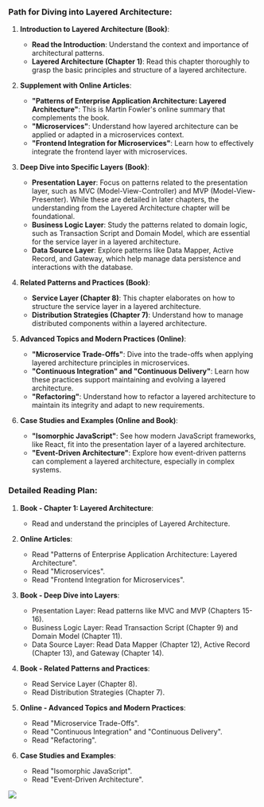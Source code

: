 ### Path for Diving into Layered Architecture:

1. **Introduction to Layered Architecture (Book)**:
   - **Read the Introduction**: Understand the context and importance of architectural patterns.
   - **Layered Architecture (Chapter 1)**: Read this chapter thoroughly to grasp the basic principles and structure of a layered architecture.

2. **Supplement with Online Articles**:
   - **"Patterns of Enterprise Application Architecture: Layered Architecture"**: This is Martin Fowler's online summary that complements the book.
   - **"Microservices"**: Understand how layered architecture can be applied or adapted in a microservices context.
   - **"Frontend Integration for Microservices"**: Learn how to effectively integrate the frontend layer with microservices.

3. **Deep Dive into Specific Layers (Book)**:
   - **Presentation Layer**: Focus on patterns related to the presentation layer, such as MVC (Model-View-Controller) and MVP (Model-View-Presenter). While these are detailed in later chapters, the understanding from the Layered Architecture chapter will be foundational.
   - **Business Logic Layer**: Study the patterns related to domain logic, such as Transaction Script and Domain Model, which are essential for the service layer in a layered architecture.
   - **Data Source Layer**: Explore patterns like Data Mapper, Active Record, and Gateway, which help manage data persistence and interactions with the database.

4. **Related Patterns and Practices (Book)**:
   - **Service Layer (Chapter 8)**: This chapter elaborates on how to structure the service layer in a layered architecture.
   - **Distribution Strategies (Chapter 7)**: Understand how to manage distributed components within a layered architecture.

5. **Advanced Topics and Modern Practices (Online)**:
   - **"Microservice Trade-Offs"**: Dive into the trade-offs when applying layered architecture principles in microservices.
   - **"Continuous Integration" and "Continuous Delivery"**: Learn how these practices support maintaining and evolving a layered architecture.
   - **"Refactoring"**: Understand how to refactor a layered architecture to maintain its integrity and adapt to new requirements.

6. **Case Studies and Examples (Online and Book)**:
   - **"Isomorphic JavaScript"**: See how modern JavaScript frameworks, like React, fit into the presentation layer of a layered architecture.
   - **"Event-Driven Architecture"**: Explore how event-driven patterns can complement a layered architecture, especially in complex systems.

### Detailed Reading Plan:

1. **Book - Chapter 1: Layered Architecture**:
   - Read and understand the principles of Layered Architecture.

2. **Online Articles**:
   - Read "Patterns of Enterprise Application Architecture: Layered Architecture".
   - Read "Microservices".
   - Read "Frontend Integration for Microservices".

3. **Book - Deep Dive into Layers**:
   - Presentation Layer: Read patterns like MVC and MVP (Chapters 15-16).
   - Business Logic Layer: Read Transaction Script (Chapter 9) and Domain Model (Chapter 11).
   - Data Source Layer: Read Data Mapper (Chapter 12), Active Record (Chapter 13), and Gateway (Chapter 14).

4. **Book - Related Patterns and Practices**:
   - Read Service Layer (Chapter 8).
   - Read Distribution Strategies (Chapter 7).

5. **Online - Advanced Topics and Modern Practices**:
   - Read "Microservice Trade-Offs".
   - Read "Continuous Integration" and "Continuous Delivery".
   - Read "Refactoring".

6. **Case Studies and Examples**:
   - Read "Isomorphic JavaScript".
   - Read "Event-Driven Architecture".
  


[![](https://mermaid.ink/img/pako:eNqNVk1v2zAM_SuEDzslBzv7ggcMaOO0S9dgxdLt4uygyUoizJY8WU4bFPvve7LkzDG6YTkYsUQ-Uo-PlJ8irgsRpdHOsHpP99m7jSL8LvKlskYXLbdSK7KabtlRGFHQheF7aQW3rRF0qfWPbzSdvqfLOP8sWEF2L2jomtIXVQjTWKYK4lpZ8WjJ_ZdVrQ1WuSC9JfYHlZVUM2uFUc23kIyPkOTP5jDfsxrWFJ-F-s4ayak2UnFZl6LpYjbWtJ1TAPbPy6TDn8f5uq1hWwll6UHaPX1SpVQC4azkwAhe87izz-L8LuTpTrDA0QziNbAHiuSsY26YavosiSPUJF9JbnQjzEFy0Zwdig2ApaJqaNiTO4Kb5VfGbcAbZREoc-e91YZGcfptQdveoyPhLArQz0lL8kyImjJ5EEgJOlnXgsstuO_O2niJhJy8zwLEGdGAZZ9LZ5jSleYtmFS0-jqf4HE3lkHvnuSXbYO6NA3d6l0fKaW1bYsj3RumGuZlu-ZG1nZCma4Y-FpB6uUIbJZnzDJa69ZAiQFp8ViXGtLqtlZgXZgJXQATh_wsuDbFhK7B1AM7nggJgFeuD0rsFXRShyvdnXE5uToNCLnyRbqG8jy_PoGTpN-O7EC2hIbl99Yfz7py7SRAe483p3yuvc-HOL8oDq7NCrrXteQ-HUeFUYOsvNRDvA_edxmfadFRW4jpp-0WanEaP1IZ9MyGDTlW5gg0yeeQl1StRrmHmnxBg41MlGDbHFFWNCUmxbOxRtAzcL_FiTTafpeiclCkK7zsokh7nBArQJSbZ0o8kBE_W2m6hv-j7KUHu4nzOUMzO1XJMD8Wj6zqhkkYDG5tUM4b7_kxzpeNrrSp9xDnDTswr0NIXFroBwn6VqmHXdAdbwSU5IsDDKaZARfjWTLXVT-s_kLNcHrexmhUkFHCzA1qEER3JVMh4q2PuIpzdx6aDqfqP4ZW75bkz4_Kfn_Ww46GhZ8RI-OXvfG_G2nk9apPYUr_I_iR9-u_F_vsrljF4S4Kr0m4CiDeLHGPWdiYhVGHtYXbWPQbL0PLY-26R3kV2g1rS2e87I1fB0Fh7SOMo0lUCYNZVuDGfnI2mwgXbiU2UYq_BcTflnYTbdQvmLLW6vVR8SjFtScmkdHtbh-lW1Y2eGvrAuRmkqH9qtOqKCS6Z-W_CbpPg1-_AcJ0pc8?type=png)](https://mermaid.live/edit#pako:eNqNVk1v2zAM_SuEDzslBzv7ggcMaOO0S9dgxdLt4uygyUoizJY8WU4bFPvve7LkzDG6YTkYsUQ-Uo-PlJ8irgsRpdHOsHpP99m7jSL8LvKlskYXLbdSK7KabtlRGFHQheF7aQW3rRF0qfWPbzSdvqfLOP8sWEF2L2jomtIXVQjTWKYK4lpZ8WjJ_ZdVrQ1WuSC9JfYHlZVUM2uFUc23kIyPkOTP5jDfsxrWFJ-F-s4ayak2UnFZl6LpYjbWtJ1TAPbPy6TDn8f5uq1hWwll6UHaPX1SpVQC4azkwAhe87izz-L8LuTpTrDA0QziNbAHiuSsY26YavosiSPUJF9JbnQjzEFy0Zwdig2ApaJqaNiTO4Kb5VfGbcAbZREoc-e91YZGcfptQdveoyPhLArQz0lL8kyImjJ5EEgJOlnXgsstuO_O2niJhJy8zwLEGdGAZZ9LZ5jSleYtmFS0-jqf4HE3lkHvnuSXbYO6NA3d6l0fKaW1bYsj3RumGuZlu-ZG1nZCma4Y-FpB6uUIbJZnzDJa69ZAiQFp8ViXGtLqtlZgXZgJXQATh_wsuDbFhK7B1AM7nggJgFeuD0rsFXRShyvdnXE5uToNCLnyRbqG8jy_PoGTpN-O7EC2hIbl99Yfz7py7SRAe483p3yuvc-HOL8oDq7NCrrXteQ-HUeFUYOsvNRDvA_edxmfadFRW4jpp-0WanEaP1IZ9MyGDTlW5gg0yeeQl1StRrmHmnxBg41MlGDbHFFWNCUmxbOxRtAzcL_FiTTafpeiclCkK7zsokh7nBArQJSbZ0o8kBE_W2m6hv-j7KUHu4nzOUMzO1XJMD8Wj6zqhkkYDG5tUM4b7_kxzpeNrrSp9xDnDTswr0NIXFroBwn6VqmHXdAdbwSU5IsDDKaZARfjWTLXVT-s_kLNcHrexmhUkFHCzA1qEER3JVMh4q2PuIpzdx6aDqfqP4ZW75bkz4_Kfn_Ww46GhZ8RI-OXvfG_G2nk9apPYUr_I_iR9-u_F_vsrljF4S4Kr0m4CiDeLHGPWdiYhVGHtYXbWPQbL0PLY-26R3kV2g1rS2e87I1fB0Fh7SOMo0lUCYNZVuDGfnI2mwgXbiU2UYq_BcTflnYTbdQvmLLW6vVR8SjFtScmkdHtbh-lW1Y2eGvrAuRmkqH9qtOqKCS6Z-W_CbpPg1-_AcJ0pc8)
